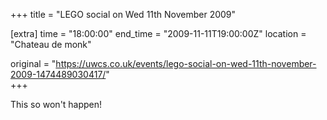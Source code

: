 +++
title = "LEGO social on Wed 11th November 2009"

[extra]
time = "18:00:00"
end_time = "2009-11-11T19:00:00Z"
location = "Chateau de monk"

original = "https://uwcs.co.uk/events/lego-social-on-wed-11th-november-2009-1474489030417/"    
+++

This so won't happen\!

